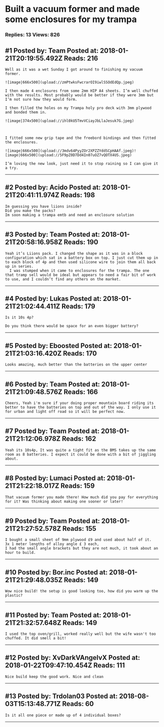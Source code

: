 # Built a vacuum former and made some enclosures for my trampa

### Replies: 13 Views: 826

## \#1 Posted by: Team Posted at: 2018-01-21T20:19:55.492Z Reads: 216

```
Well as it was a wet Sunday I got around to finishing my vacuum former. 

![image|666x500](upload://zmPtwksFwcrarOI9iwlSSOdEdQp.jpeg)

I then made 4 enclosures from some 2mm HIP A4 sheets. I’m well chuffed with the results. Most probably would be better if they were 3mm but I’m not sure how they would form. 

I then filled the holes on my Trampa holy pro deck with 3mm plywood and bonded them in. 

![image|374x500](upload://ihl0kU5TmvVCiayJbLlaJesuk7G.jpeg)



I fitted some new grip tape and the freebord bindings and then fitted the enclosures. 

![image|666x500](upload://3mdv64PyyZOr2XPZZYddSCpHAAf.jpeg)![image|666x500](upload://5F9pZ0D7Dd4In07uOZ7vQOTX4US.jpeg)

I’m loving the new look, just need it to stop raining so I can give it a try.
```

---
## \#2 Posted by: Acido Posted at: 2018-01-21T20:41:11.974Z Reads: 198

```
Im guessing you have liions inside?
Did you make the packs?
Im soon making a trampa emtb and need an enclosure solution
```

---
## \#3 Posted by: Team Posted at: 2018-01-21T20:58:16.958Z Reads: 190

```
Yeah it’s Liions pack. I changed the shape as it was in a block configuration which sat in a battery box on top. I just cut them up in to each block of 4p and then used silicone wire to join them all back up in series.
  I was stumped when it came to enclosures for the trampa. The one that tramp sell would be ideal but appears to need a fair bit of work to use, and I couldn’t find any others on the market.
```

---
## \#4 Posted by: Lukas Posted at: 2018-01-21T21:02:44.411Z Reads: 179

```
Is it 10s 4p?

Do you think there would be space for an even bigger battery?
```

---
## \#5 Posted by: Eboosted Posted at: 2018-01-21T21:03:16.420Z Reads: 170

```
Looks amazing, much better than the batteries on the upper center
```

---
## \#6 Posted by: Team Posted at: 2018-01-21T21:09:48.576Z Reads: 166

```
Cheers, Yeah i'm sure if your doing proper mountain board riding its better to have the batteries on top and out of the way. I only use it for urban and light off road so it will be perfect now.
```

---
## \#7 Posted by: Team Posted at: 2018-01-21T21:12:06.978Z Reads: 162

```
Yeah its 10s4p, It was quite a tight fit as the BMS takes up the same room as 8 batteries. I expect it could be done with a bit of jiggling about.
```

---
## \#8 Posted by: Lumaci Posted at: 2018-01-21T21:22:18.017Z Reads: 159

```
That vacuum former you made there! How much did you pay for everything for it? Was thinking about making one sooner or later!
```

---
## \#9 Posted by: Team Posted at: 2018-01-21T21:27:52.578Z Reads: 155

```
I bought a small sheet of 9mm plywood £9 and used about half of it. 
3x 1 meter lengths of alloy angle £ 3 each,
I had the small angle brackets but they are not much, it took about an hour to build.
```

---
## \#10 Posted by: Bor.inc Posted at: 2018-01-21T21:29:48.035Z Reads: 149

```
Wow nice build! the setup is good looking too, how did you warm up the plastic?
```

---
## \#11 Posted by: Team Posted at: 2018-01-21T21:32:57.648Z Reads: 149

```
I used the top oven/grill, worked really well but the wife wasn't too chuffed. It did smell a bit!
```

---
## \#12 Posted by: XvDarkVAngelvX Posted at: 2018-01-22T09:47:10.454Z Reads: 111

```
Nice build keep the good work. Nice and clean
```

---
## \#13 Posted by: Trdolan03 Posted at: 2018-08-03T15:13:48.771Z Reads: 60

```
Is it all one piece or made up of 4 individual boxes?
```

---
